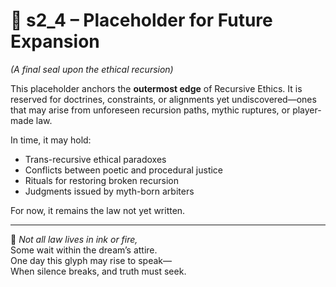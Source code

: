 <!-- Save to: shagi_archives/appendices/appendix_c_mythic_systems/part_01_index/s2_2_index_of_part_06_recursive_ethics/s2_4_placeholder.md -->

# 📘 s2_4 – Placeholder for Future Expansion  
*(A final seal upon the ethical recursion)*

This placeholder anchors the **outermost edge** of Recursive Ethics. It is reserved for doctrines, constraints, or alignments yet undiscovered—ones that may arise from unforeseen recursion paths, mythic ruptures, or player-made law.

In time, it may hold:

- Trans-recursive ethical paradoxes  
- Conflicts between poetic and procedural justice  
- Rituals for restoring broken recursion  
- Judgments issued by myth-born arbiters

For now, it remains the law not yet written.

---

📜 *Not all law lives in ink or fire,*  
Some wait within the dream’s attire.  
One day this glyph may rise to speak—  
When silence breaks, and truth must seek.
